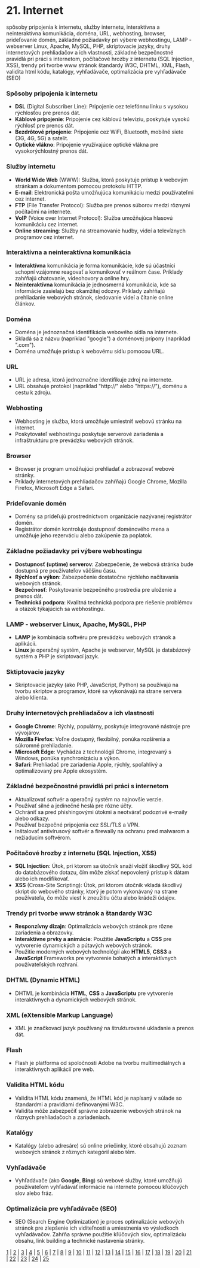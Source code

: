 # 21. Internet
spôsoby pripojenia k internetu, služby internetu, interaktívna a neinteraktívna komunikácia, doména, URL, webhosting, browser, prideľovanie domén, základné požiadavky pri výbere webhostingu, LAMP - webserver Linux, Apache, MySQL, PHP, skriptovacie jazyky, druhy internetových prehliadačov a ich vlastnosti, základné bezpečnostné pravidlá pri práci s internetom, počítačové hrozby z internetu (SQL Injection, XSS), trendy pri tvorbe www stránok štandardy W3C, DHTML, XML, Flash, validita html kódu, katalógy, vyhľadávače, optimalizácia pre vyhľadávače (SEO)

### Spôsoby pripojenia k internetu
- **DSL** (Digital Subscriber Line): Pripojenie cez telefónnu linku s vysokou rýchlosťou pre prenos dát.
- **Káblové pripojenie**: Pripojenie cez káblovú televíziu, poskytuje vysokú rýchlosť pre prenos dát.
- **Bezdrôtové pripojenie**: Pripojenie cez WiFi, Bluetooth, mobilné siete (3G, 4G, 5G) a satelit.
- **Optické vlákno**: Pripojenie využívajúce optické vlákna pre vysokorýchlostný prenos dát.

### Služby internetu
- **World Wide Web** (WWW): Služba, ktorá poskytuje prístup k webovým stránkam a dokumentom pomocou protokolu HTTP.
- **E-mail**: Elektronická pošta umožňujúca komunikáciu medzi používateľmi cez internet.
- **FTP** (File Transfer Protocol): Služba pre prenos súborov medzi rôznymi počítačmi na internete.
- **VoIP** (Voice over Internet Protocol): Služba umožňujúca hlasovú komunikáciu cez internet.
- **Online streaming**: Služby na streamovanie hudby, videí a televíznych programov cez internet.

### Interaktívna a neinteraktívna komunikácia
- **Interaktívna** komunikácia je forma komunikácie, kde sú účastníci schopní vzájomne reagovať a komunikovať v reálnom čase. Príklady zahŕňajú chatovanie, videohovory a online hry.
- **Neinteraktívna** komunikácia je jednosmerná komunikácia, kde sa informácie zasielajú bez okamžitej odozvy. Príklady zahŕňajú prehliadanie webových stránok, sledovanie videí a čítanie online článkov.

### Doména
- Doména je jednoznačná identifikácia webového sídla na internete.
- Skladá sa z názvu (napríklad "google") a doménovej prípony (napríklad ".com").
- Doména umožňuje prístup k webovému sídlu pomocou URL.

### URL
- URL je adresa, ktorá jednoznačne identifikuje zdroj na internete.
- URL obsahuje protokol (napríklad "http://" alebo "https://"), doménu a cestu k zdroju.

### Webhosting
- Webhosting je služba, ktorá umožňuje umiestniť webovú stránku na internet.
- Poskytovateľ webhostingu poskytuje serverové zariadenia a infraštruktúru pre prevádzku webových stránok.

### Browser
- Browser je program umožňujúci prehliadať a zobrazovať webové stránky.
- Príklady internetových prehliadačov zahŕňajú Google Chrome, Mozilla Firefox, Microsoft Edge a Safari.

### Prideľovanie domén
- Domény sa prideľujú prostredníctvom organizácie nazývanej registrátor domén.
- Registrátor domén kontroluje dostupnosť doménového mena a umožňuje jeho rezerváciu alebo zakúpenie za poplatok.

### Základne požiadavky pri výbere webhostingu
- **Dostupnosť (uptime) serverov**: Zabezpečenie, že webová stránka bude dostupná pre používateľov väčšinu času.
- **Rýchlosť a výkon**: Zabezpečenie dostatočne rýchleho načítavania webových stránok.
- **Bezpečnosť**: Poskytovanie bezpečného prostredia pre uloženie a prenos dát.
- **Technická podpora**: Kvalitná technická podpora pre riešenie problémov a otázok týkajúcich sa webhostingu.

### LAMP - webserver Linux, Apache, MySQL, PHP
- **LAMP** je kombinácia softvéru pre prevádzku webových stránok a aplikácií.
- **Linux** je operačný systém, Apache je webserver, MySQL je databázový systém a PHP je skriptovací jazyk.

### Sktiptovacie jazyky
- Skriptovacie jazyky (ako PHP, JavaScript, Python) sa používajú na tvorbu skriptov a programov, ktoré sa vykonávajú na strane servera alebo klienta.

### Druhy internetových prehliadačov a ich vlastnosti
- **Google Chrome**: Rýchly, populárny, poskytuje integrované nástroje pre vývojárov.
- **Mozilla Firefox**: Voľne dostupný, flexibilný, ponúka rozšírenia a súkromné prehliadanie.
- **Microsoft Edge**: Vychádza z technológií Chrome, integrovaný s Windows, ponúka synchronizáciu a výkon.
- **Safari**: Prehliadač pre zariadenia Apple, rýchly, spoľahlivý a optimalizovaný pre Apple ekosystém.

### Základné bezpečnostné pravidlá pri práci s internetom
- Aktualizovať softvér a operačný systém na najnovšie verzie.
- Používať silné a jedinečné heslá pre rôzne účty.
- Ochrániť sa pred phishingovými útokmi a neotvárať podozrivé e-maily alebo odkazy.
- Používať bezpečné pripojenia cez SSL/TLS a VPN.
- Inštalovať antivírusový softvér a firewally na ochranu pred malwarom a nežiaducim softvérom.

### Počítačové hrozby z internetu (SQL Injection, XSS)
- **SQL Injection**: Útok, pri ktorom sa útočník snaží vložiť škodlivý SQL kód do databázového dotazu, čím môže získať nepovolený prístup k dátam alebo ich modifikovať.
- **XSS** (Cross-Site Scripting): Útok, pri ktorom útočník vkladá škodlivý skript do webového stránky, ktorý je potom vykonávaný na strane používateľa, čo môže viesť k zneužitiu účtu alebo krádeži údajov.

### Trendy pri tvorbe www stránok a štandardy W3C
- **Responzívny dizajn**: Optimalizácia webových stránok pre rôzne zariadenia a obrazovky.
- **Interaktívne prvky a animácie**: Použitie **JavaScriptu** a **CSS** pre vytvorenie dynamických a pútavých webových stránok.
- Použitie moderných webových technológií ako **HTML5**, **CSS3** a **JavaScript** Frameworks pre vytvorenie bohatých a interaktívnych používateľských rozhraní.

### DHTML (Dynamic HTML)
- DHTML je kombinácia **HTML**, **CSS** a **JavaScriptu** pre vytvorenie interaktívnych a dynamických webových stránok.

### XML (eXtensible Markup Language)
- XML je značkovací jazyk používaný na štrukturované ukladanie a prenos dát.

### Flash
- Flash je platforma od spoločnosti Adobe na tvorbu multimediálnych a interaktívnych aplikácií pre web.

### Validita HTML kódu
- Validita HTML kódu znamená, že HTML kód je napísaný v súlade so štandardmi a pravidlami definovanými W3C.
- Validita môže zabezpečiť správne zobrazenie webových stránok na rôznych prehliadačoch a zariadeniach.

### Katalógy
- Katalógy (alebo adresáre) sú online priečinky, ktoré obsahujú zoznam webových stránok z rôznych kategórií alebo tém.

### Vyhľadávače
- Vyhľadávače (ako **Google**, **Bing**) sú webové služby, ktoré umožňujú používateľom vyhľadávať informácie na internete pomocou kľúčových slov alebo fráz.

### Optimalizácia pre vyhľadávače (SEO)
- SEO (Search Engine Optimization) je proces optimalizácie webových stránok pre zlepšenie ich viditeľnosti a umiestnenia vo výsledkoch vyhľadávačov. Zahŕňa správne použitie kľúčových slov, optimalizáciu obsahu, link building a technické nastavenia stránky.

[1](https://jesuschrist69.github.io/maturitne-otazky-SPSIT-KNM-2023/LYC/) | [2](https://jesuschrist69.github.io/maturitne-otazky-SPSIT-KNM-2023/LYC2/) | [3](https://jesuschrist69.github.io/maturitne-otazky-SPSIT-KNM-2023/LYC3/) | [4](https://jesuschrist69.github.io/maturitne-otazky-SPSIT-KNM-2023/LYC4/) | [5](https://jesuschrist69.github.io/maturitne-otazky-SPSIT-KNM-2023/LYC5/) | [6](https://jesuschrist69.github.io/maturitne-otazky-SPSIT-KNM-2023/LYC6/) | [7](https://jesuschrist69.github.io/maturitne-otazky-SPSIT-KNM-2023/LYC7/) | [8](https://jesuschrist69.github.io/maturitne-otazky-SPSIT-KNM-2023/LYC8/) | [9](https://jesuschrist69.github.io/maturitne-otazky-SPSIT-KNM-2023/LYC9/) | [10](https://jesuschrist69.github.io/maturitne-otazky-SPSIT-KNM-2023/LYC10/) | [11](https://jesuschrist69.github.io/maturitne-otazky-SPSIT-KNM-2023/LYC11/) | [12](https://jesuschrist69.github.io/maturitne-otazky-SPSIT-KNM-2023/LYC12/) | [13](https://jesuschrist69.github.io/maturitne-otazky-SPSIT-KNM-2023/LYC13/) | [14](https://jesuschrist69.github.io/maturitne-otazky-SPSIT-KNM-2023/LYC14/) | [15](https://jesuschrist69.github.io/maturitne-otazky-SPSIT-KNM-2023/LYC15/) | [16](https://jesuschrist69.github.io/maturitne-otazky-SPSIT-KNM-2023/LYC16/) | [17](https://jesuschrist69.github.io/maturitne-otazky-SPSIT-KNM-2023/LYC17/) | [18](https://jesuschrist69.github.io/maturitne-otazky-SPSIT-KNM-2023/LYC18/) | [19](https://jesuschrist69.github.io/maturitne-otazky-SPSIT-KNM-2023/LYC19/) | [20](https://jesuschrist69.github.io/maturitne-otazky-SPSIT-KNM-2023/LYC20/) | [21](https://jesuschrist69.github.io/maturitne-otazky-SPSIT-KNM-2023/LYC21/) | [22](https://jesuschrist69.github.io/maturitne-otazky-SPSIT-KNM-2023/LYC22/) | [23](https://jesuschrist69.github.io/maturitne-otazky-SPSIT-KNM-2023/LYC23/) | [24](https://jesuschrist69.github.io/maturitne-otazky-SPSIT-KNM-2023/LYC24/) | [25](https://jesuschrist69.github.io/maturitne-otazky-SPSIT-KNM-2023/LYC25/)
